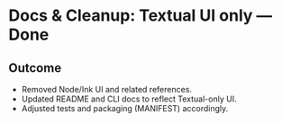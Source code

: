 # Docs & Cleanup: Textual UI only — Done

## Outcome
- Removed Node/Ink UI and related references.
- Updated README and CLI docs to reflect Textual-only UI.
- Adjusted tests and packaging (MANIFEST) accordingly.

